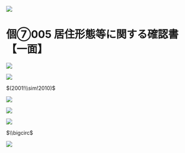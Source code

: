 ![](https://www.nta.go.jp/tmp/45e1c461-9f84-4f82-baea-9f8d835d313d/images/0533edc0091a6346e3cf5308bf5c1a52e288cf31e7660f93a5ee057ba8a0fabc.jpg)

# 個⑦005 居住形態等に関する確認書【一面】

![](https://www.nta.go.jp/tmp/45e1c461-9f84-4f82-baea-9f8d835d313d/images/7b690a48873ff9e42a46e0c436f93fb2e231451bf88788ece4aa1897b458433d.jpg)

![](https://www.nta.go.jp/tmp/45e1c461-9f84-4f82-baea-9f8d835d313d/images/926b4cdd96e2ec109cd1b0efb6d042be3df49a50f1f21a5f4991560d214d40ff.jpg)

$(2001!\\sim!2010)$

![](https://www.nta.go.jp/tmp/45e1c461-9f84-4f82-baea-9f8d835d313d/images/f7e42b22c2672797a0f5f92fb4f8f7225610ae7c8b1373ad3934da57265aeae1.jpg)

![](https://www.nta.go.jp/tmp/45e1c461-9f84-4f82-baea-9f8d835d313d/images/ac21cabb8904b44ef3071950e32fac9bb9514e6145b87cf2d1bef10215921cbc.jpg)

![](https://www.nta.go.jp/tmp/45e1c461-9f84-4f82-baea-9f8d835d313d/images/1e1dc6755c010da8d29951aa734c3d4652da6de8885a681592385cab0cf5dbb0.jpg)

$\\bigcirc$

![](https://www.nta.go.jp/tmp/45e1c461-9f84-4f82-baea-9f8d835d313d/images/8dc8d854d3dc053e9db3e65c53a7941fc06ba5b7b19fdfbe6147c7aa2dc8e3c5.jpg)